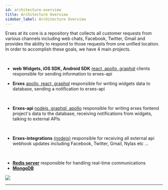 ```yaml
---
id: architecture-overview
title: Architecture Overview
sidebar_label: Architecture Overview
---
```


<!--Content-->
Erxes at its core is a repository that collects all customer requests from various channels including web chats, Facebook, Twitter, Gmail and provides the ability to respond to those requests from one unified location. In order to accomplish these goals, we have 4 main projects.

<br />

+ <b>web Widgets, iOS SDK, Android SDK</b>
<a href="https://www.apollographql.com/docs/react/" target="__blank">react, apollo, graphql</a> clients responsible for sending information to erxes-api

+ <b>Erxes</b> <a href="https://www.apollographql.com/docs/react/" target="__blank">apollo, react, graphql</a> 
responsible for writing widgets data to database, sending a notification to erxes-api 
<br />

+ <b>Erxes-api</b> <a href="https://www.apollographql.com/docs/apollo-server" target="__blank">nodejs, graphql, apollo</a> responsible for writing erxes fontend project's data to the database, receiving notifications from widgets, talking to external APIs 
<br />

+ <b>Erxes-integrations</b> <a href="https://www.apollographql.com/docs/apollo-server" target="__blank">(nodejs)</a> responsible for receiving all external api webhook updates including Facebook, Twitter, Gmail, Nylas etc ...
<br />

+ <b><a href="https://redis.io/">Redis server</a></b> responsible for handling real-time communications
+ <b><a href="https://www.mongodb.com/">MongoDB</a></b>

<div>
  <img src="https://erxes-docs.s3-us-west-2.amazonaws.com/erxes_architecture.svg" />
</div>

---
